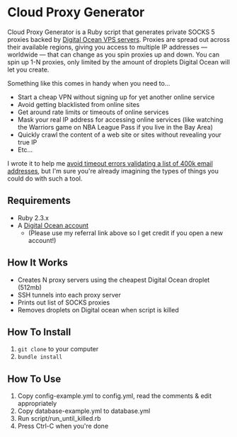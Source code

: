 # Cloud Proxy Generator

Cloud Proxy Generator is a Ruby script that generates private SOCKS 5 proxies backed by [Digital Ocean VPS servers](https://m.do.co/c/4fba00a6f1fe). Proxies are spread out across their available regions, giving you access to multiple IP addresses — worldwide — that can change as you spin proxies up and down. You can spin up 1-N proxies, only limited by the amount of droplets Digital Ocean will let you create.

Something like this comes in handy when you need to…

- Start a cheap VPN without signing up for yet another online service
- Avoid getting blacklisted from online sites
- Get around rate limits or timeouts of online services
- Mask your real IP address for accessing online services (like watching the Warriors game on NBA League Pass if you live in the Bay Area)
- Quickly crawl the content of a web site or sites without revealing your true IP
- Etc…

I wrote it to help me [avoid timeout errors validating a list of 400k email addresses](https://github.com/subimage/email_list_cleaner), but I'm sure you're already imagining the types of things you could do with such a tool.

## Requirements

- Ruby 2.3.x
- A [Digital Ocean account](https://m.do.co/c/4fba00a6f1fe)
  - (Please use my referral link above so I get credit if you open a new account!)

## How It Works

- Creates N proxy servers using the cheapest Digital Ocean droplet (512mb)
- SSH tunnels into each proxy server
- Prints out list of SOCKS proxies
- Removes droplets on Digital ocean when script is killed

## How To Install

1. `git clone` to your computer
2. `bundle install`

## How To Use

1. Copy config-example.yml to config.yml, read the comments & edit appropriately
2. Copy database-example.yml to database.yml 
2. Run script/run\_until\_killed.rb
3. Press Ctrl-C when you're done
